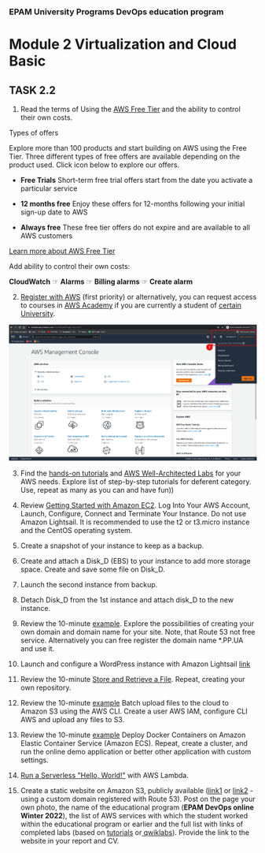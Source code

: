 ### EPAM University Programs DevOps education program

# Module 2 Virtualization and Cloud Basic

## TASK 2.2

1. Read the terms of Using the [AWS Free Tier](https://docs.aws.amazon.com/en_us/awsaccountbilling/latest/aboutv2/billing-free-tier.html) and the ability to control their own costs.

Types of offers

Explore more than 100 products and start building on AWS using the Free Tier. Three different types of free offers are available depending on the product used. Click icon below to explore our offers.

+ __Free Trials__ Short-term free trial offers start from the date you activate a particular service

+ __12 months free__ Enjoy these offers for 12-months following your initial sign-up date to AWS

+ __Always free__ These free tier offers do not expire and are available to all AWS customers

[Learn more about AWS Free Tier](https://aws.amazon.com/ru/free/?all-free-tier.sort-by=item.additionalFields.SortRank&all-free-tier.sort-order=asc&awsf.Free%20Tier%20Types=tier%2312monthsfree%7Ctier%23always-free&awsf.Free%20Tier%20Categories=*all&awsm.page-all-free-tier=1)

Add ability to control their own costs:

__CloudWatch__ ☞ __Alarms__ ☞ __Billing alarms__ ☞ __Create alarm__

2. [Register with AWS](https://portal.aws.amazon.com/billing/signup?redirect_url=https%3A%2F%2Faws.amazon.com%2Fregistration-confirmation#/start) (first priority) or alternatively, you can request access to courses in [AWS Academy](https://aws.amazon.com/ru/training/awsacademy/member-list/) if you are currently a student of [certain University](https://aws.amazon.com/ru/training/awsacademy/member-list/).

![Image alt](img/task_2-2_Item_2_completed.png)

3. Find the [hands-on tutorials](https://aws.amazon.com/ru/getting-started/hands-on/?awsf.getting-started-category=category%23compute&awsf.getting-started-content-type=content-type%23hands-on&?e=gs2020&p=gsrc&awsf.getting-started-level=*all) and [AWS Well-Architected Labs](https://www.wellarchitectedlabs.com/) for your AWS needs. Explore list of step-by-step tutorials for deferent category. Use, repeat as many as you can and have fun))

4. Review [Getting Started with Amazon EC2](https://aws.amazon.com/ru/ec2/getting-started/?nc1=h_ls). Log Into Your AWS Account, Launch, Configure, Connect and Terminate Your Instance. Do not use Amazon Lightsail. It is recommended to use the t2 or t3.micro instance and the CentOS operating system.

5. Create a snapshot of your instance to keep as a backup.

6. Create and attach a Disk_D (EBS) to your instance to add more storage space. Create and save some file on Disk_D.

7. Launch the second instance from backup.

8. Detach Disk_D from the 1st instance and attach disk_D to the new instance.

9. Review the 10-minute [example](https://aws.amazon.com/ru/getting-started/hands-on/get-a-domain/?nc1=h_ls). Explore the possibilities of creating your own domain and domain name for your site. Note, that Route 53 not free service. Alternatively you can free register the domain name *.PP.UA and use it.

10. Launch and configure a WordPress instance with Amazon Lightsail [link](https://aws.amazon.com/ru/getting-started/hands-on/launch-a-wordpress-website/?trk=gs_card)

11. Review the 10-minute [Store and Retrieve a File](https://aws.amazon.com/ru/getting-started/hands-on/backup-files-to-amazon-s3/). Repeat, creating your own repository.

12. Review the 10-minute [example](https://aws.amazon.com/ru/getting-started/hands-on/backup-to-s3-cli/?nc1=h_ls) Batch upload files to the cloud to Amazon S3 using the AWS CLI. Create a user AWS IAM, configure CLI AWS and upload any files to S3.

13. Review the 10-minute [example](https://docs.aws.amazon.com/AmazonECS/latest/userguide/docker-basics.html) Deploy Docker Containers on Amazon Elastic Container Service (Amazon ECS). Repeat, create a cluster, and run the online demo application or better other application with custom settings.

14. [Run a Serverless "Hello, World!"](https://aws.amazon.com/ru/getting-started/hands-on/run-serverless-code/?nc1=h_ls) with AWS Lambda.

15. Create a static website on Amazon S3, publicly available ([link1](https://docs.aws.amazon.com/AmazonS3/latest/dev/HostingWebsiteOnS3Setup.html) or [link2](https://docs.aws.amazon.com/AmazonS3/latest/userguide/website-hosting-custom-domain-walkthrough.html) - using a custom domain registered with Route 53). Post on the page your own photo, the name of the educational program (__EPAM DevOps online Winter 2022__), the list of AWS services with which the student worked within the educational program or earlier and the full list with links of completed labs (based on [tutorials](https://aws.amazon.com/ru/getting-started/hands-on/?awsf.getting-started-content-type=content-type%23hands-on&?e=gs2020&p=gsrc&awsf.getting-started-category=*all&awsf.getting-started-level=*all) or[ qwiklabs](https://amazon.qwiklabs.com/)). Provide the link to the website in your report and СV.
